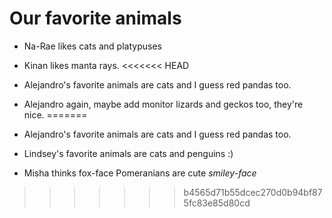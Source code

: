 # Our favorite animals

- Na-Rae likes cats and platypuses
- Kinan likes manta rays.
<<<<<<< HEAD
- Alejandro's favorite animals are cats and I guess red pandas too.
- Alejandro again, maybe add monitor lizards and geckos too, they're nice.
=======

- Alejandro's favorite animals are cats and I guess red pandas too.
- Lindsey's favorite animals are cats and penguins :)
- Misha thinks fox-face Pomeranians are cute *smiley-face*
>>>>>>> b4565d71b55dcec270d0b94bf875fc83e85d80cd
